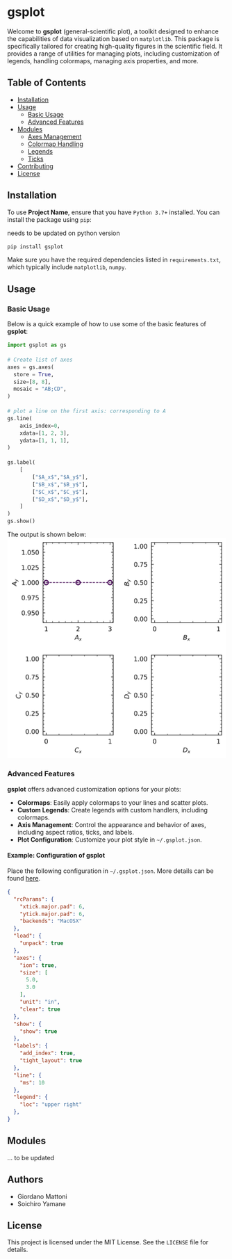 # gsplot

Welcome to **gsplot** (general-scientific plot), a toolkit designed to enhance the capabilities of data visualization based on `matplotlib`. This package is specifically tailored for creating high-quality figures in the scientific field. It provides a range of utilities for managing plots, including customization of legends, handling colormaps, managing axis properties, and more.

## Table of Contents

- [Installation](#installation)
- [Usage](#usage)
  - [Basic Usage](#basic-usage)
  - [Advanced Features](#advanced-features)
- [Modules](#modules)
  - [Axes Management](#axes-management)
  - [Colormap Handling](#colormap-handling)
  - [Legends](#legends)
  - [Ticks](#ticks)
- [Contributing](#contributing)
- [License](#license)

## Installation

To use **Project Name**, ensure that you have `Python 3.7+` installed. You can install the package using `pip`:

needs to be updated on python version

```bash
pip install gsplot
```

Make sure you have the required dependencies listed in `requirements.txt`, which typically include `matplotlib`, `numpy`.

## Usage

### Basic Usage

Below is a quick example of how to use some of the basic features of **gsplot**:

```python
import gsplot as gs

# Create list of axes
axes = gs.axes(
  store = True,
  size=[8, 8],
  mosaic = "AB;CD",
)

# plot a line on the first axis: corresponding to A
gs.line(
    axis_index=0,
    xdata=[1, 2, 3],
    ydata=[1, 1, 1],
)

gs.label(
    [
        ["$A_x$","$A_y$"],
        ["$B_x$","$B_y$"],
        ["$C_x$","$C_y$"],
        ["$D_x$","$D_y$"],
    ]
)
gs.show()

```

The output is shown below:
[![alt](pictures/figure.png)](href "Basic Usage of gsplot")

### Advanced Features

**gsplot** offers advanced customization options for your plots:

- **Colormaps**: Easily apply colormaps to your lines and scatter plots.
- **Custom Legends**: Create legends with custom handlers, including colormaps.
- **Axis Management**: Control the appearance and behavior of axes, including aspect ratios, ticks, and labels.
- **Plot Configuration**: Customize your plot style in `~/.gsplot.json`.

#### Example: Configuration of gsplot

Place the following configuration in `~/.gsplot.json`. More details can be found [here](xxx).

```json
{
  "rcParams": {
    "xtick.major.pad": 6,
    "ytick.major.pad": 6,
    "backends": "MacOSX"
  },
  "load": {
    "unpack": true
  },
  "axes": {
    "ion": true,
    "size": [
      5.0,
      3.0
    ],
    "unit": "in",
    "clear": true
  },
  "show": {
    "show": true
  },
  "labels": {
    "add_index": true,
    "tight_layout": true
  },
  "line": {
    "ms": 10
  },
  "legend": {
    "loc": "upper right"
  },
}
```

## Modules

... to be updated

## Authors

- Giordano Mattoni
- Soichiro Yamane

## License

This project is licensed under the MIT License. See the `LICENSE` file for details.

